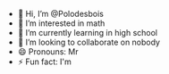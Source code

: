- 👋 Hi, I’m @Polodesbois
- 👀 I’m interested in math
- 🌱 I’m currently learning in high school
- 💞️ I’m looking to collaborate on nobody
- 😄 Pronouns: Mr
- ⚡ Fun fact: I'm

<!---
Polodesbois/Polodesbois is a ✨ special ✨ repository because its `README.md` (this file) appears on your GitHub profile.
You can click the Preview link to take a look at your changes.
--->
